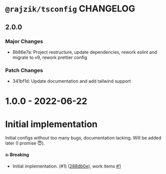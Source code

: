 # `@rajzik/tsconfig` CHANGELOG

## 2.0.0

### Major Changes

- 8b86e7a: Project restructure, update dependencies, rework eslint and migrate
  to v9, rework prettier config

### Patch Changes

- 341bf1d: Update documentation and add tailwind support

<!-- MONODEPLOY:BELOW -->

# 1.0.0 - 2022-06-22

# Initial implementation

Initial configs without too many bugs, documentation lacking. Will be added
later (I promise 😇).

#### 💥 Breaking

- Initial implementation. (#1)
  ([288db0e](https://github.com/rajzik/configs/commit/288db0e500fd2c2a9d52a2e9d7570fa37099ab5e)),
  work items [#1](https://github.com/rajzik/configs/issues/1)

